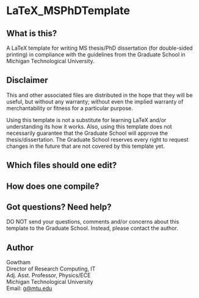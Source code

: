 LaTeX_MSPhDTemplate
================

What is this?
-------------------

A LaTeX template for writing MS thesis/PhD dissertation (for double-sided printing) in compliance with the guidelines from the Graduate School in Michigan Technological University.


Disclaimer
-------------------

This and other associated files are distributed in the hope that they will be useful, but without any warranty; without even the implied warranty of merchantability or fitness for a particular purpose.

Using this template is not a substitute for learning LaTeX and/or understanding its how it works. Also, using this template does not necessarily guarantee that the Graduate School will approve the thesis/dissertation. The Graduate School reserves every right to request changes in the future that are not covered by this template yet. 


Which files should one edit?
-------------------



How does one compile?
-------------------



Got questions? Need help?
-------------------

DO NOT send your questions, comments and/or concerns about this template to the Graduate School. Instead, please contact the author.


Author
-------------------

Gowtham          
Director of Research Computing, IT             
Adj. Asst. Professor, Physics/ECE               
Michigan Technological University                 
Email: g@mtu.edu

